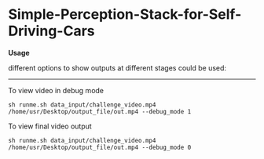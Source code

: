 # Simple-Perception-Stack-for-Self-Driving-Cars

**Usage**

different options to show outputs at different stages could be used:



------------------------------------------------------------------------------------------------

To view video in debug mode

`sh runme.sh data_input/challenge_video.mp4 /home/usr/Desktop/output_file/out.mp4 --debug_mode 1`

To view final video output

`sh runme.sh data_input/challenge_video.mp4 /home/usr/Desktop/output_file/out.mp4 --debug_mode 0`

